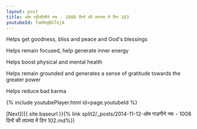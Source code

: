 ```yaml
---
layout: post
title: ओम पट्टीसीसीने नमः - 1008 दिनों की तपस्या में दिन 103
youtubeId: TaHHqBGTejA
---
```

 
 
Helps get goodness, bliss and peace and God's blessings
 
Helps remain focused, help generate inner energy 
 
Helps boost physical and mental health 
 
Helps remain grounded and generates a sense of gratitude towards the greater power 
 
Helps reduce bad karma
 
 
 
 


{% include youtubePlayer.html id=page.youtubeId %}
 
[Next]({{ site.baseurl }}{% link  split2/_posts/2014-11-12-ओम गाडगीने नमः - 1008 दिनों की तपस्या में दिन 102.md%})
 
